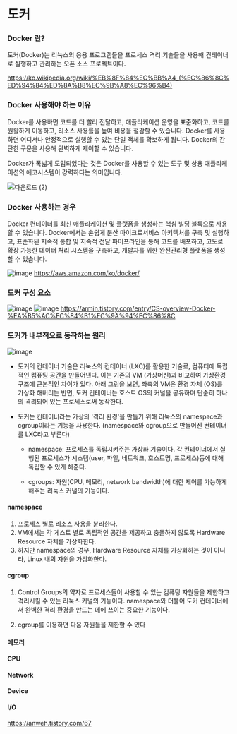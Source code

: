 # 도커

### Docker 란?
도커(Docker)는 리눅스의 응용 프로그램들을 프로세스 격리 기술들을 사용해 컨테이너로 실행하고 관리하는 오픈 소스 프로젝트이다.

https://ko.wikipedia.org/wiki/%EB%8F%84%EC%BB%A4_(%EC%86%8C%ED%94%84%ED%8A%B8%EC%9B%A8%EC%96%B4) 



### Docker 사용해야 하는 이유

Docker를 사용하면 코드를 더 빨리 전달하고, 애플리케이션 운영을 표준화하고, 코드를 원활하게 이동하고, 리소스 사용률을 높여 비용을 절감할 수 있습니다. 
Docker를 사용하면 어디서나 안정적으로 실행할 수 있는 단일 객체를 확보하게 됩니다. 
Docker의 간단한 구문을 사용해 완벽하게 제어할 수 있습니다. 

Docker가 폭넓게 도입되었다는 것은 Docker를 사용할 수 있는 도구 및 상용 애플리케이션의 에코시스템이 강력하다는 의미입니다.

![다운로드 (2)](https://user-images.githubusercontent.com/92728780/191798167-9a75aac3-60bc-400b-9825-59046eefc3e7.png)



### Docker 사용하는 경우
Docker 컨테이너를 최신 애플리케이션 및 플랫폼을 생성하는 핵심 빌딩 블록으로 사용할 수 있습니다. 
Docker에서는 손쉽게 분산 마이크로서비스 아키텍처를 구축 및 실행하고, 표준화된 지속적 통합 및 지속적 전달 파이프라인을 통해 코드를 배포하고, 고도로 확장 가능한 데이터 처리 시스템을 구축하고, 개발자를 위한 완전관리형 플랫폼을 생성할 수 있습니다.

![image](https://user-images.githubusercontent.com/92728780/191798358-95186696-17d4-419b-b613-b2dc294ee884.png)
https://aws.amazon.com/ko/docker/



### 도커 구성 요소
![image](https://user-images.githubusercontent.com/92728780/191798445-2c2efee9-eb39-4792-a035-1c9b2ec1e91e.png)
![image](https://user-images.githubusercontent.com/92728780/191798475-8ad03841-bd50-4284-8492-7d1030d68fd1.png)
https://armin.tistory.com/entry/CS-overview-Docker-%EA%B5%AC%EC%84%B1%EC%9A%94%EC%86%8C

### 도커가 내부적으로 동작하는 원리
![image](https://user-images.githubusercontent.com/92728780/191798655-6df1b2c2-8120-49d9-8a01-23b842f8e473.png)

- 도커의 컨테이너 기술은 리눅스의 컨테이너 (LXC)를 활용한 기술로, 컴퓨터에 독립적인 컴퓨팅 공간을 만들어낸다. 이는 기존의 VM (가상머신)과 비교하여 가상환경 구조에 근본적인 차이가 있다. 아래 그림을 보면, 좌측의 VM은 환경 자체 (OS)를 가상화 해버리는 반면, 도커 컨테이너는 호스트 OS의 커널을 공유하며 단순히 하나의 격리되어 있는 프로세스로써 동작한다. 

- 도커는 컨테이너라는 가상의 '격리 환경'을 만들기 위해 리눅스의 namespace과 cgroup이라는 기능을 사용한다. (namespace와 cgroup으로 만들어진 컨테이너를 LXC라고 부른다)

   - namespace: 프로세스를 독립시켜주는 가상화 기술이다. 각 컨테이너에서 실행된 프로세스가 시스템(user, 파일, 네트워크, 호스트명, 프로세스)등에 대해 독립할 수 있게 해준다.

   - cgroups: 자원(CPU, 메모리, network bandwidth)에 대한 제어를 가능하게 해주는 리눅스 커널의 기능이다. 

 

#### namespace

1. 프로세스 별로 리소스 사용을 분리한다.
2. VM에서는 각 게스트 별로 독립적인 공간을 제공하고 충돌하지 않도록 Hardware Resource 자체를 가상화한다. 
3. 하지만 namespace의 경우, Hardware Resource 자체를 가상화하는 것이 아니라, Linux 내의 자원을 가상화한다.


#### cgroup

1. Control Groups의 약자로 프로세스들이 사용할 수 있는 컴퓨팅 자원들을 제한하고 격리시킬 수 있는 리눅스 커널의 기능이다. namespace와 더불어 도커 컨테이너에서 완벽한 격리 환경을 만드는 데에 쓰이는 중요한 기능이다. 

2. cgroup를 이용하면 다음 자원들을 제한할 수 있다

#### 메모리
#### CPU
#### Network
#### Device
#### I/O

https://anweh.tistory.com/67
